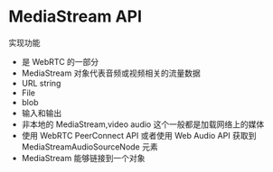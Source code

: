 # MediaStream API

实现功能

- 是 WebRTC 的一部分
- MediaStream 对象代表音频或视频相关的流量数据
- URL string
- File
- blob
- 输入和输出
- 非本地的 MediaStream,video audio 这个一般都是加载网络上的媒体
- 使用 WebRTC PeerConnect API 或者使用  Web Audio API 获取到 MediaStreamAudioSourceNode 元素
- MediaStream 能够链接到一个对象

